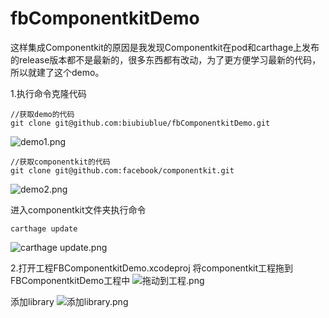 # fbComponentkitDemo

这样集成Componentkit的原因是我发现Componentkit在pod和carthage上发布的release版本都不是最新的，很多东西都有改动，为了更方便学习最新的代码，所以就建了这个demo。

1.执行命令克隆代码
```
//获取demo的代码
git clone git@github.com:biubiublue/fbComponentkitDemo.git
```
![demo1.png](https://upload-images.jianshu.io/upload_images/4374748-d1984478fcd5eda4.png?imageMogr2/auto-orient/strip%7CimageView2/2/w/1240)

```
//获取componentkit的代码
git clone git@github.com:facebook/componentkit.git
```
![demo2.png](https://upload-images.jianshu.io/upload_images/4374748-286d70d75d661f31.png?imageMogr2/auto-orient/strip%7CimageView2/2/w/1240)

进入componentkit文件夹执行命令
```
carthage update
```
![carthage update.png](https://upload-images.jianshu.io/upload_images/4374748-477616014320f05d.png?imageMogr2/auto-orient/strip%7CimageView2/2/w/1240)

2.打开工程FBComponentkitDemo.xcodeproj
将componentkit工程拖到FBComponentkitDemo工程中
![拖动到工程.png](https://upload-images.jianshu.io/upload_images/4374748-b953a17e838675cc.png?imageMogr2/auto-orient/strip%7CimageView2/2/w/1240)

添加library
![添加library.png](https://upload-images.jianshu.io/upload_images/4374748-e3c06901f3b6b099.png?imageMogr2/auto-orient/strip%7CimageView2/2/w/1240)
